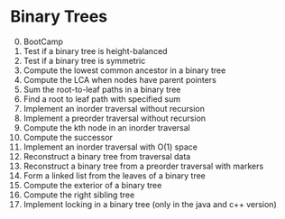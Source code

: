 # Binary Trees

0. BootCamp
1. Test if a binary tree is height-balanced
2. Test if a binary tree is symmetric
3. Compute the lowest common ancestor in a binary tree
4. Compute the LCA when nodes have parent pointers
5. Sum the root-to-leaf paths in a binary tree
6. Find a root to leaf path with specified sum
7. Implement an inorder traversal without recursion
8. Implement a preorder traversal without recursion
9. Compute the kth node in an inorder traversal
10. Compute the successor
11. Implement an inorder traversal with O(1) space
12. Reconstruct a binary tree from traversal data
13. Reconstruct a binary tree from a preorder traversal with markers
14. Form a linked list from the leaves of a binary tree
15. Compute the exterior of a binary tree
16. Compute the right sibling tree
17. Implement locking in a binary tree (only in the java and c++ version)
